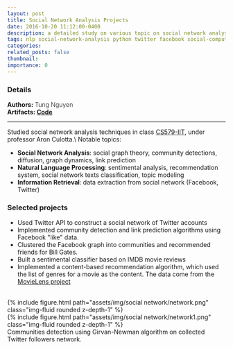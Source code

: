 ```yaml
---
layout: post
title: Social Network Analysis Projects
date: 2016-10-20 11:12:00-0400
description: a detailed study on various topic on social network analysis
tags: nlp social-network-analysis python twitter facebook social-computing
categories: 
related_posts: false
thumbnail:
importance: 0
---
```

<h3> Details </h3>
<div class="row" >
    <div class="col-sm-3" style="font-weight:300;"> 
    <strong> Authors:</strong> Tung Nguyen
    </div> 
</div>
<div class="row" >
    <div class="col-sm-3" style="font-weight:300;"> 
    <strong> Artifacts: <a target="_blank" rel="noopener noreferrer" href="https://github.com/tungdnguyen/social-network-analysis"> Code </a> </strong>
    </div>
</div>
<hr>

Studied social network analysis techniques in class [CS579-IIT](https://github.com/iit-cs579/main/tree/master), under professor Aron Culotta.\\
Notable topics: 
- **Social Network Analysis**: social graph theory, community detections, diffusion, graph dynamics, link prediction
- **Natural Language Processing**: sentimental analysis, recommendation system, social network texts classification, topic modeling
- **Information Retrieval**: data extraction from social network (Facebook, Twitter)

<h3>Selected projects</h3>

- Used Twitter API to construct a social network of Twitter accounts
- Implemented community detection and link prediction algorithms using Facebook "like" data.  
- Clustered the Facebook graph into communities and recommended friends for Bill Gates.
- Built a sentimental classifier based on IMDB movie reviews
- Implemented a content-based recommendation algorithm, which used the list of genres for a movie as the content. The data come from the [MovieLens project](http://grouplens.org/datasets/movielens/)


<br>
<div class="row mt-3">
    <div class="col-sm mt-3 mt-md-0">
        {% include figure.html path="assets/img/social network/network.png" class="img-fluid rounded z-depth-1" %}
    </div>
    <div class="col-sm mt-3 mt-md-0">
        {% include figure.html path="assets/img/social network/network1.png" class="img-fluid rounded z-depth-1" %}
    </div>
</div>
<div class="caption">
    Communities detection using Girvan-Newman algorithm on collected Twitter followers network.
</div>
